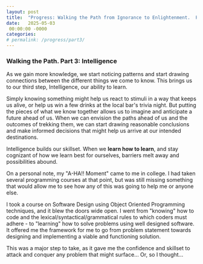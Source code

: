 ```yaml
---
layout: post
title:  "Progress: Walking the Path from Ignorance to Enlightenment.  Part 3"
date:   2025-05-03
 00:00:00 -0000
categories: 
# permalink: /progress/part3/
---
```

### Walking the Path.  Part 3: Intelligence

As we gain more knowledge, we start noticing patterns and start drawing connections between the different things we come to know.  This brings us to our third step, Intelligence, our ability to learn.

Simply knowing something might help us react to stimuli in a way that keeps us alive, or help us win a few drinks at the local bar's trivia night.  But putting the pieces of what we know together allows us to imagine and anticipate a future ahead of us.  When we can envision the paths ahead of us and the outcomes of trekking them, we can start drawing reasonable conclusions and make informed decisions that might help us arrive at our intended destinations.

Intelligence builds our skillset.  When we **learn how to learn**, and stay cognizant of how we learn best for ourselves, barriers melt away and possibilities abound.

On a personal note, my "A-HA!! Moment" came to me in college.  I had taken several programming courses at that point, but was still missing something that would allow me to see how any of this was going to help me or anyone else.

I took a course on Software Design using Object Oriented Programming techniques, and it blew the doors wide open.  I went from "knowing" how to code and the lexical/syntactical/grammatical rules to which coders must adhere - to "learning" how to solve problems using well designed software.  It offered me the framework for me to go from problem statement towards designing and implementing a viable and functioning solution.

This was a major step to take, as it gave me the confidence and skillset to attack and conquer any problem that might surface...  Or, so I thought...